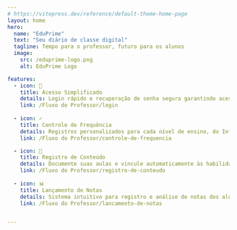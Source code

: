 ```yaml
---
# https://vitepress.dev/reference/default-theme-home-page
layout: home
hero:
  name: "EduPrime"
  text: "Seu diário de classe digital"
  tagline: Tempo para o professor, futuro para os alunos
  image:
    src: /eduprime-logo.png
    alt: EduPrime Logo

features:
  - icon: 🔐
    title: Acesso Simplificado
    details: Login rápido e recuperação de senha segura garantindo acesso fácil à plataforma
    link: /Fluxo do Professor/login
  
  - icon: ✓
    title: Controle de Frequência
    details: Registros personalizados para cada nível de ensino, do Infantil ao Fundamental II
    link: /Fluxo do Professor/controle-de-frequencia

  - icon: 📝
    title: Registro de Conteúdo
    details: Documente suas aulas e vincule automaticamente às habilidades da BNCC
    link: /Fluxo do Professor/registro-de-conteudo
  
  - icon: 📊
    title: Lançamento de Notas
    details: Sistema intuitivo para registro e análise de notas dos alunos
    link: /Fluxo do Professor/lancamento-de-notas


---
```


